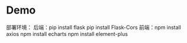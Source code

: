 # Demo
部署环境：
后端：pip install flask
      pip install Flask-Cors
前端：npm install axios
      npm install echarts
      npm install element-plus
